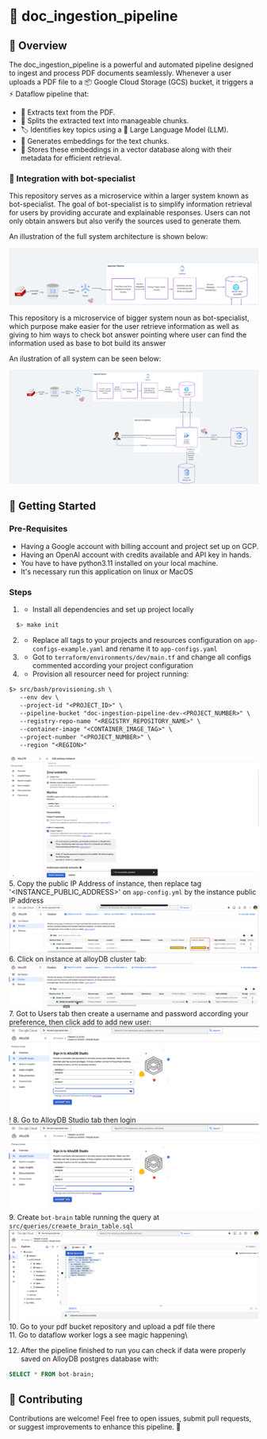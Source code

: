 # 📄 doc_ingestion_pipeline

## 🚀 Overview

The doc_ingestion_pipeline is a powerful and automated pipeline designed to ingest and process PDF documents seamlessly. Whenever a user uploads a PDF file to a 📦 Google Cloud Storage (GCS) bucket, it triggers a ⚡ Dataflow pipeline that:

- 📜 Extracts text from the PDF.
- 🧩 Splits the extracted text into manageable chunks.
- 🏷️ Identifies key topics using a 🤖 Large Language Model (LLM).
- 🧠 Generates embeddings for the text chunks.
- 💾 Stores these embeddings in a vector database along with their metadata for efficient retrieval.

### 🤖 Integration with bot-specialist

This repository serves as a microservice within a larger system known as bot-specialist. The goal of bot-specialist is to simplify information retrieval for users by providing accurate and explainable responses. Users can not only obtain answers but also verify the sources used to generate them.

An illustration of the full system architecture is shown below:



![assets/images/img.png](assets/images/img.png)

This repository is a microservice of bigger system noun as bot-specialist, which purpose make easier for the user
retrieve information as well as giving to him ways to check bot answer pointing where user can find the information used as base to bot build its answer

An ilustration of all system can be seen below:

![assets/images/img_1.png](assets/images/img_1.png)

## 🏁 Getting Started

### Pre-Requisites
 - Having a Google account with billing account and project set up on GCP.
 - Having an OpenAI account with credits available and API key in hands.
 - You have to have python3.11 installed on your local machine.
 - It's necessary run this application on linux or MacOS

### Steps

1. - Install all dependencies and set up project locally
```sh
  $> make init
```
2. - Replace all tags to your projects and resources configuration on `app-configs-example.yaml` and rename it to `app-configs.yaml`
3. -  Got to `terraform/environments/dev/main.tf` and change all configs commented according your project configuration
4. - Provision all resourcer need for project running:
```shell
$> src/bash/provisioning.sh \
   --env dev \
   --project-id "<PROJECT_ID>" \
   --pipeline-bucket "doc-ingestion-pipeline-dev-<PROJECT_NUMBER>" \
   --registry-repo-name "<REGISTRY_REPOSITORY_NAME>" \
   --container-image "<CONTAINER_IMAGE_TAG>" \
   --project-number "<PROJECT_NUMBER>" \
   --region "<REGION>"
```
![img_1.png](assets/images/enable_publicip.png)
5. Copy the public IP Address of instance, then replace tag '<INSTANCE_PUBLIC_ADDRESS>' on `app-config.yml` by the instance public IP address
![img.png](assets/images/public_ipadd.png)
6. Click on instance at alloyDB cluster tab:
![img.png](assets/images/img99.png)
7. Got to Users tab then create a username and password according your preference, then click add to add new user:
![img_2.png](assets/images/img_2.png)!
8. Go to AlloyDB Studio tab then login
![img_2.png](assets/images/img_2.png)
9. Create `bot-brain` table running the query at `src/queries/creaete_brain_table.sql`
![img_3.png](assets/images/img_3.png)
10. Go to your pdf bucket repository and upload a pdf file there\
11. Go to dataflow worker logs a see magic happening\

12. After the pipeline finished to run you can check if data were properly saved on AlloyDB postgres database with:
```sql
SELECT * FROM bot-brain;
```
## 🤲 Contributing

Contributions are welcome! Feel free to open issues, submit pull requests, or suggest improvements to enhance this pipeline. 🚀
